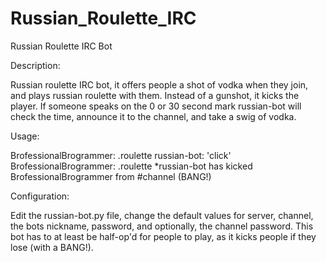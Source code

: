 # Russian_Roulette_IRC
Russian Roulette IRC Bot

Description:

Russian roulette IRC bot, it offers people a shot of vodka when they join, and plays russian roulette
with them. Instead of a gunshot, it kicks the player. If someone speaks on the 0 or 30 second mark russian-bot will check the time, announce it to the channel, and take a swig of vodka.

Usage:

BrofessionalBrogrammer: .roulette
russian-bot: 'click'
BrofessionalBrogrammer: .roulette
*russian-bot has kicked BrofessionalBrogrammer from #channel (BANG!)

Configuration:

Edit the russian-bot.py file, change the default values for server, channel, the bots nickname, password, and optionally, the channel password. This bot has to at least be half-op'd for people to play, as it kicks people if they lose (with a BANG!).

